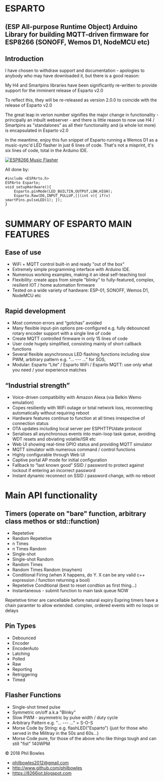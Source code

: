 # ESPARTO 
## (ESP All-purpose Runtime Object) Arduino Library for building MQTT-driven firmware for ESP8266 (SONOFF, Wemos D1, NodeMCU etc)

## Introduction

I have chosen to withdraw support and documentation - apologies to anybody who may have downloaded it, but there is a good reason:

My H4 and Smartpins libraries have been significantly re-written to provide support for the imminent release of Esparto v2.0

To reflect this, they will be re-released as version 2.0.0 to coincide with the release of Esparto v2.0

The great leap in verion number signifies the major change in functionality - principally an inbuilt webserver - and there is little reason to now use H4 / Smartpins as "standalones" as all their functionality and (a whole lot more) is encapsulated in Esparto v2.0

In the meantime, enjoy this fun snippet of Esparto running a Wemos D1 as a music-sync'd LED flasher in just 6 lines of code. That's not a misprint, it's six lines of code, total in the Arduino IDE.

[![ESP8266 Music Flasher](https://i.ytimg.com/vi/X0bfMkeNdRQ/hqdefault.jpg?sqp=-oaymwEZCPYBEIoBSFXyq4qpAwsIARUAAIhCGAFwAQ==&rs=AOn4CLBb7E8RB5tFxhDwsj1DdJNXb2BkRw)](https://youtu.be/X0bfMkeNdRQ)

All done by:

```
#include <ESPArto.h>
ESPArto Esparto;
void setupHardware(){
    Esparto.pinMode(LED_BUILTIN,OUTPUT,LOW,HIGH);
    Esparto.Raw(D6,INPUT_PULLUP,[](int v){ if(v) smartPins.pulseLED(1); });
}
```

# SUMMARY OF ESPARTO MAIN FEATURES

## Ease of use
*   WiFi + MQTT control built-in and ready "out of the box"
*	Extremely simple programming interface with Arduino IDE.
*   Numerous working examples, making it an ideal self-teaching tool
*	Flexibility: create apps from simple "blinky" to fully-featured, complex, resilient IOT / home automation firmware
*	Tested on a wide variety of hardware: ESP-01, SONOFF, Wemos D1, NodeMCU etc
## Rapid development
*	Most common errors and “gotchas” avoided
*	Many flexible input-pin options pre-configured e.g. fully debounced rotary encoder support with a single line of code
*	Create MQTT controlled firmware in only 15 lines of code
*	User code hugely simplified, consisting mainly of short callback functions
*	Several flexible asynchronous LED flashing functions including slow PWM, arbitrary pattern e.g. "... --- ..." for SOS, 
*	Modular: Esparto “Lite” / Esparto WiFi / Esparto MQTT: use only what you need / your experience matches
## “Industrial strength”
*	Voice-driven compatibility with Amazon Alexa (via Belkin Wemo emulation)
*	Copes resiliently with WiFi outage or total network loss, reconnecting automatically without requiring reboot
*	Hardware features continue to function at all times irrespective of connection status
*	OTA updates including local server per ESPHTTPUdate protocol
*	Serialises all asynchronous events into main-loop task queue, avoiding WDT resets and obviating volatile/ISR etc
*	Web UI showing real-time GPIO status and providing MQTT simulator
*	MQTT simulator with numerous command / control functions
*	Highly configurable through Web UI
*	Captive portal AP mode for initial configuration 
*	Fallback to “last known good” SSID / password to protect against lockout if  entering an incorrect password
*	Instant dynamic reconnect on SSID / password change, with no reboot

# Main API functionality

## Timers (operate on "bare" function, arbitrary class methos or std::function)
*   Repetetive
*   Random Repetetive
*   n Times
*   n Times Random
*   Single-shot
*   Single-shot Random
*   Random Times
*   Random Times Random (mayhem)
*   Conditional Firing (when X happens, do Y. X can be any valid c++ expression / function returning a bool)
*   Repetetive Conditional (best to reset condtion as first thing...)
*   Instantaneous - submit function to main task queue NOW

Repetetive timer are cancellable before natural expiry
Expring timers have a chain paramter to allow extended. complex, ordered events with no loops or delays

## Pin Types

*   Debounced
*   Encoder
*   EncoderAuto
*   Latching
*   Polled
*   Raw
*   Reporting
*   Retriggering
*   Timed

## Flasher Functions

*   Single-shot timed pulse   
*   Symmetric on/off a.k.a "Blinky"
*   Slow PWM - asymmetric by pulse width / duty cycle
*   Arbitrary Pattern e.g. "... --- ..." = S-O-S
*   Morse Code by String: e.g. flashLED("Esparto") (just for those who served in the Militray in the 50s and 60s...)
*   Morse Code pure, for those of the above who like things tough and can still "fist" 140WPM

© 2018 Phil Bowles
* philbowles2012@gmail.com
* http://www.github.com/philbowles
* https://8266iot.blogspot.com
